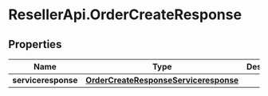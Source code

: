 # ResellerApi.OrderCreateResponse

## Properties

Name | Type | Description | Notes
------------ | ------------- | ------------- | -------------
**serviceresponse** | [**OrderCreateResponseServiceresponse**](OrderCreateResponseServiceresponse.md) |  | [optional] 


